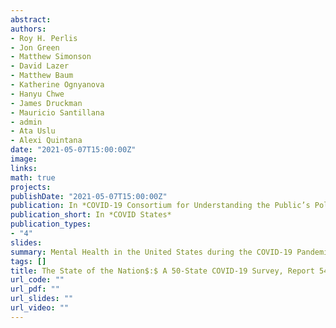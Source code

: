 ```yaml
---
abstract: 
authors:
- Roy H. Perlis
- Jon Green
- Matthew Simonson
- David Lazer
- Matthew Baum
- Katherine Ognyanova
- Hanyu Chwe
- James Druckman
- Mauricio Santillana
- admin
- Ata Uslu
- Alexi Quintana
date: "2021-05-07T15:00:00Z"
image:
links:
math: true
projects:
publishDate: "2021-05-07T15:00:00Z"
publication: In *COVID-19 Consortium for Understanding the Public’s Policy Preferences Across States*
publication_short: In *COVID States*
publication_types:
- "4"
slides: 
summary: Mental Health in the United States during the COVID-19 Pandemic
tags: []
title: The State of the Nation$:$ A 50-State COVID-19 Survey, Report 54$:$ Mental Health in the US
url_code: ""
url_pdf: ""
url_slides: ""
url_video: ""
---
```


